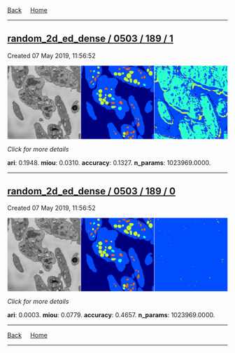 
[Back](..)&nbsp;&nbsp;&nbsp;&nbsp;&nbsp;[Home](https://leapmanlab.github.io/snapshots)

---

<div class="summary"><a href="1"><h2>random_2d_ed_dense / 0503 / 189 / 1</h2></a><p>Created 07 May 2019, 11:56:52
</p><a href="1"><img src="1/media/summary.png" align="center"></a><p>
<i>Click for more details</i>
</p></div>

**ari**: 0.1948. **miou**: 0.0310. **accuracy**: 0.1327. **n_params**: 1023969.0000. 

---

<div class="summary"><a href="0"><h2>random_2d_ed_dense / 0503 / 189 / 0</h2></a><p>Created 07 May 2019, 11:56:52
</p><a href="0"><img src="0/media/summary.png" align="center"></a><p>
<i>Click for more details</i>
</p></div>

**ari**: 0.0003. **miou**: 0.0779. **accuracy**: 0.4657. **n_params**: 1023969.0000. 

---

[Back](..)&nbsp;&nbsp;&nbsp;&nbsp;&nbsp;[Home](https://leapmanlab.github.io/snapshots)

---
